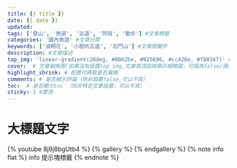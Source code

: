 ```yaml
---
title: {{ title }}
date: {{ date }}
updated:
tags: ['登山', '旅遊', '古道', '阿母', '散步'] #文章標籤
categories: '國內旅遊' #文章分類
keywords: ['油桐花', '小粗坑古道', '石門山'] #文章關鍵字
description: #文章描述
top_img: 'linear-gradient(20deg, #0062be, #925696, #cc426e, #fb0347)' #文章頂部圖片
cover:  # 文章縮略圖(如果沒有設置top_img,文章頁頂部將顯示縮略圖，可設為false/圖片地址/留空)
highlight_shrink: # 配置代碼框是否展開
comments: # 是否顯示評論（除非設置false,可以不寫）
toc:  # 是否顯示toc （除非特定文章設置，可以不寫）
sticky: 1 #置頂
---
```


# 大標題文字
{% youtube 8j9j8bgUtb4 %}
{% gallery %}
{% endgallery %}
{% note info flat %}
info 提示塊標籤
{% endnote %}